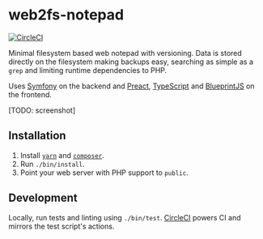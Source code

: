 web2fs-notepad
===============

[![CircleCI](https://circleci.com/gh/sushain97/web2fs-notepad/tree/master.svg?style=svg)](https://circleci.com/gh/sushain97/web2fs-notepad/tree/master)

Minimal filesystem based web notepad with versioning. Data is stored directly
on the filesystem making backups easy, searching as simple as a `grep` and
limiting runtime dependencies to PHP.

Uses [Symfony][1] on the backend and [Preact][2], [TypeScript][3] and
[BlueprintJS][4] on the frontend.

[TODO: screenshot]

Installation
------------

1. Install [`yarn`][5] and [`composer`][6].
1. Run `./bin/install`.
1. Point your web server with PHP support to `public`.

Development
-----------

Locally, run tests and linting using `./bin/test`. [CircleCI][7] powers CI
and mirrors the test script's actions.

[1]: https://symfony.com/
[2]: https://preactjs.com/
[3]: http://typescriptlang.org/
[4]: https://blueprintjs.com/
[5]: https://yarnpkg.com/
[6]: https://getcomposer.org/
[7]: https://circleci.com/
